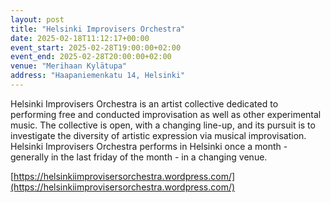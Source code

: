 ```yaml
---
layout: post
title: "Helsinki Improvisers Orchestra"
date: 2025-02-18T11:12:17+00:00
event_start: 2025-02-28T19:00:00+02:00
event_end: 2025-02-28T20:00:00+02:00
venue: "Merihaan Kylätupa"
address: "Haapaniemenkatu 14, Helsinki"
---
```


Helsinki Improvisers Orchestra is an artist collective dedicated to performing free and conducted improvisation as well as other experimental music. The collective is open, with a changing line-up, and its pursuit is to investigate the diversity of artistic expression via musical improvisation. Helsinki Improvisers Orchestra performs in Helsinki once a month - generally in the last friday of the month - in a changing venue.  
  
[https://helsinkiimprovisersorchestra.wordpress.com/](https://helsinkiimprovisersorchestra.wordpress.com/)
